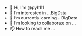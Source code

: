 - 👋 Hi, I’m @pyh111
- 👀 I’m interested in ...BigData
- 🌱 I’m currently learning ...BigData
- 💞️ I’m looking to collaborate on ...
- 📫 How to reach me ...

<!---
pyh111/pyh111 is a ✨ special ✨ repository because its `README.md` (this file) appears on your GitHub profile.
You can click the Preview link to take a look at your changes.
--->
